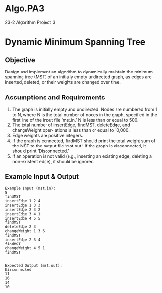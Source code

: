 # Algo.PA3
23-2 Algorithm Project_3

# Dynamic Minimum Spanning Tree

## Objective

Design and implement an algorithm to dynamically maintain the minimum spanning tree (MST) of an initially empty undirected graph, as edges are inserted, deleted, or their weights are changed over time.

## Assumptions and Requirements

1. The graph is initially empty and undirected. Nodes are numbered from 1 to N, where N is the total number of nodes in the graph, specified in the first line of the input file ‘mst.in.’ N is less than or equal to 500.
2. The total number of insertEdge, findMST, deleteEdge, and changeWeight oper- ations is less than or equal to 10,000.
3. Edge weights are positive integers.
4. If the graph is connected, findMST should print the total weight sum of the MST to the output file ‘mst.out.’ If the graph is disconnected, it should print ‘Disconnected.’
5. If an operation is not valid (e.g., inserting an existing edge, deleting a non-existent edge), it should be ignored.

## Example Input & Output

```
Example Input (mst.in):
5
findMST
insertEdge 1 2 4
insertEdge 1 3 3
insertEdge 2 3 2
insertEdge 3 4 1
insertEdge 4 5 5
findMST
deleteEdge 2 3
changeWeight 1 3 6
findMST
insertEdge 2 3 4
findMST
changeWeight 4 5 1
findMST


Expected Output (mst.out):
Disconnected
11
16
14
10
```
